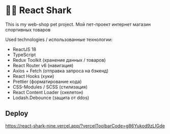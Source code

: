 # 🐱‍💻 React Shark

This is my web-shop pet project.
Мой пет-проект интернет магазин спортивных товаров  

Used technologies / использованные технологии:
  - ReactJS 18
  - TypeScript
  - Redux Toolkit (хранение данных / товаров)
  - React Router v6 (навигация)
  - Axios + Fetch (отправка запроса на бэкенд)
  - React Hooks (хуки)
  - Prettier (форматирование кода)
  - CSS-Modules / SCSS (стилизация)
  - React Content Loader (скелетон)
  - Lodash.Debounce (защита от ddos)
## Deploy
https://react-shark-nine.vercel.app/?vercelToolbarCode=g86Yukod9zLIGde
